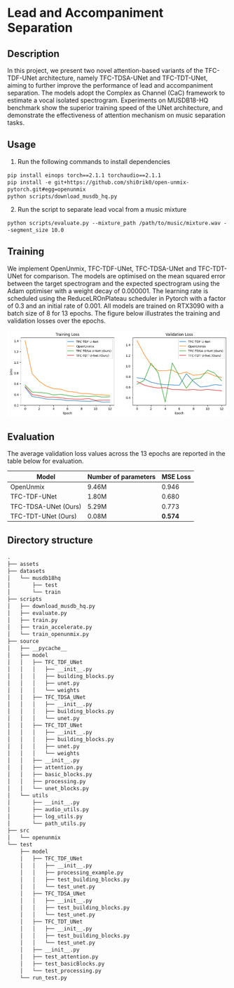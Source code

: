 # Lead and Accompaniment Separation
## Description 
In this project, we present two novel attention-based variants of the TFC-TDF-UNet architecture, namely TFC-TDSA-UNet and TFC-TDT-UNet, aiming to further improve the performance of lead and accompaniment separation. The models adopt the Complex as Channel (CaC) framework to estimate a vocal isolated spectrogram. Experiments on MUSDB18-HQ benchmark show the superior training speed of the UNet architecture, and demonstrate the effectiveness of attention mechanism on music separation tasks.

## Usage
1. Run the following commands to install dependencies
```
pip install einops torch==2.1.1 torchaudio==2.1.1
pip install -e git+https://github.com/shi0rik0/open-unmix-pytorch.git#egg=openunmix
python scripts/download_musdb_hq.py
```
2. Run the script to separate lead vocal from a music mixture
```
python scripts/evaluate.py --mixture_path /path/to/music/mixture.wav --segment_size 10.0
```

## Training
We implement OpenUnmix, TFC-TDF-UNet, TFC-TDSA-UNet and TFC-TDT-UNet for comparison. The models are optimised on the mean squared error between the target spectrogram and the expected spectrogram using the Adam optimiser with a weight decay of 0.000001. The learning rate is scheduled using the ReduceLROnPlateau scheduler in Pytorch with a factor of 0.3 and an initial rate of 0.001. All models are trained on RTX3090 with a batch size of 8 for 13 epochs. The figure below illustrates the training and validation losses over the epochs.  

<img style="object-fit: contain" title="Plot of training and validation losses" src="assets/overall_result.png">


## Evaluation
The average validation loss values across the 13 epochs are reported in the table below for evaluation.

| Model        | Number of parameters    | MSE Loss|
|--------------|-----------|------------|
| OpenUnmix | 9.46M | 0.946    |
| TFC-TDF-UNet | 1.80M | 0.680 |
| TFC-TDSA-UNet (Ours) | 5.29M | 0.773 |
| TFC-TDT-UNet (Ours) | 0.08M | **0.574** |



## Directory structure
```
.
├── assets
├── datasets
│   └── musdb18hq
│       ├── test
│       └── train
├── scripts
│   ├── download_musdb_hq.py
│   ├── evaluate.py
│   ├── train.py
│   ├── train_accelerate.py
│   └── train_openunmix.py
├── source
│   ├── __pycache__
│   ├── model
│   │   ├── TFC_TDF_UNet
│   │   │   ├── __init__.py
│   │   │   ├── building_blocks.py
│   │   │   ├── unet.py
│   │   │   └── weights
│   │   ├── TFC_TDSA_UNet
│   │   │   ├── __init__.py
│   │   │   ├── building_blocks.py
│   │   │   └── unet.py
│   │   ├── TFC_TDT_UNet
│   │   │   ├── __init__.py
│   │   │   ├── building_blocks.py
│   │   │   ├── unet.py
│   │   │   └── weights
│   │   ├── __init__.py
│   │   ├── attention.py
│   │   ├── basic_blocks.py
│   │   ├── processing.py
│   │   └── unet_blocks.py
│   └── utils
│       ├── __init__.py
│       ├── audio_utils.py
│       ├── log_utils.py
│       └── path_utils.py
├── src
│   └── openunmix
└── test
    ├── model
    │   ├── TFC_TDF_UNet
    │   │   ├── __init__.py
    │   │   ├── processing_example.py
    │   │   ├── test_building_blocks.py
    │   │   └── test_unet.py
    │   ├── TFC_TDSA_UNet
    │   │   ├── __init__.py
    │   │   ├── test_building_blocks.py
    │   │   └── test_unet.py
    │   ├── TFC_TDT_UNet
    │   │   ├── __init__.py
    │   │   ├── test_building_blocks.py
    │   │   └── test_unet.py
    │   ├── __init__.py
    │   ├── test_attention.py
    │   ├── test_basicBlocks.py
    │   └── test_processing.py
    └── run_test.py



```
